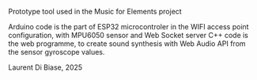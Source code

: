 Prototype tool used in the Music for Elements project

Arduino code is the part of ESP32 microcontroler in the WIFI access point configuration, with MPU6050 sensor and Web Socket server
C++ code is the web programme, to create sound synthesis with Web Audio API from the sensor gyroscope values.

Laurent Di Biase, 2025
